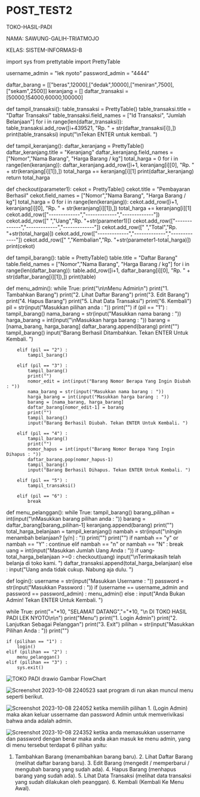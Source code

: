 # POST_TEST2
TOKO-HASIL-PADI

NAMA: SAWUNG-GALIH-TRIATMOJO

KELAS: SISTEM-INFORMASI-B









import sys
from prettytable import PrettyTable

username_admin = "lek nyoto"
password_admin = "4444"

daftar_barang = [["beras",12000],["dedak",10000],["meniran",7500],["sekam",2500]]
keranjang = []
daftar_transaksi = [50000,154000,60000,100000]

def tampil_transaksi():
    table_transaksi = PrettyTable()
    table_transaksi.title = "Daftar Transaksi"
    table_transaksi.field_names = ["Id Transaksi", "Jumlah Belanjaan"]
    for i in range(len(daftar_transaksi)):
        table_transaksi.add_row([i+439521, "Rp. " + str(daftar_transaksi[i]),])
    print(table_transaksi)
    input("\nTekan ENTER untuk kembali. ")

def tampil_keranjang():
    daftar_keranjang = PrettyTable() 
    daftar_keranjang.title = "Keranjang"
    daftar_keranjang.field_names = ["Nomor","Nama Barang", "Harga Barang / kg"]
    total_harga = 0
    for i in range(len(keranjang)):
        daftar_keranjang.add_row([i+1, keranjang[i][0], "Rp. " + str(keranjang[i][1]),])
        total_harga += keranjang[i][1]
    print(daftar_keranjang)
    return total_harga

def checkout(parameter1):
    cekot = PrettyTable()
    cekot.title = "Pembayaran Berhasil"
    cekot.field_names = ["Nomor","Nama Barang", "Harga Barang / kg"]
    total_harga = 0
    for i in range(len(keranjang)):
        cekot.add_row([i+1, keranjang[i][0], "Rp. " + str(keranjang[i][1]),])
        total_harga += keranjang[i][1]
    cekot.add_row(["-------------","-------------","-------------"])
    cekot.add_row([" ","Uang","Rp. "+str(parameter1)])
    cekot.add_row(["-------------","-------------","-------------"])
    cekot.add_row([" ","Total","Rp. "+str(total_harga)])
    cekot.add_row(["-------------","-------------","-------------"])
    cekot.add_row([" ","Kembalian","Rp. "+str(parameter1-total_harga)])
    print(cekot)

def tampil_barang():
    table = PrettyTable()
    table.title = "Daftar Barang"
    table.field_names = ["Nomor","Nama Barang", "Harga Barang / kg"]
    for i in range(len(daftar_barang)):
        table.add_row([i+1, daftar_barang[i][0], "Rp. " + str(daftar_barang[i][1]),])
    print(table)
    
def menu_admin():
    while True:
        print("\n\nMenu Admin\n")
        print("1. Tambahkan Barang")
        print("2. Lihat Daftar Barang")
        print("3. Edit Barang")
        print("4. Hapus Barang")
        print("5. Lihat Data Transaksi")
        print("6. Kembali")
        pil =  str(input("Masukkan pilihan anda : "))
        print("")
        if (pil == "1") :
            tampil_barang()
            nama_barang = str(input("Masukkan nama barang : "))
            harga_barang = int(input("\nMasukkan harga barang : "))
            barang = [nama_barang, harga_barang]
            daftar_barang.append(barang)
            print("")
            tampil_barang()
            input("Barang Berhasil Ditambahkan. Tekan ENTER Untuk Kembali. ")

        elif (pil == "2") :
            tampil_barang()

        elif (pil == "3") :
            tampil_barang()
            print("")
            nomor_edit = int(input("Barang Nomor Berapa Yang Ingin Diubah : "))
            nama_barang = str(input("Masukkan nama barang : "))
            harga_barang = int(input("Masukkan harga barang : "))
            barang = [nama_barang, harga_barang]
            daftar_barang[nomor_edit-1] = barang
            print("")
            tampil_barang()
            input("Barang Berhasil Diubah. Tekan ENTER Untuk Kembali. ")

        elif (pil == "4") :
            tampil_barang()
            print("")
            nomor_hapus = int(input("Barang Nomor Berapa Yang Ingin Dihapus : "))
            daftar_barang.pop(nomor_hapus-1)
            tampil_barang()
            input("Barang Berhasil Dihapus. Tekan ENTER Untuk Kembali. ")

        elif (pil == "5") :
            tampil_transaksi()

        elif (pil == "6") :
            break

def menu_pelanggan():
    while True:
        tampil_barang()
        barang_pilihan = int(input("\nMasukkan barang pilihan anda : "))
        barang = daftar_barang[barang_pilihan-1]
        keranjang.append(barang)
        print("")
        total_harga_belanjaan = tampil_keranjang()
        nambah = str(input("\nIngin menambah belanjaan? [y/n] : "))
        print("")
        print("")
        if nambah == "y" or nambah == "Y" :
            continue
        elif nambah == "n" or nambah == "N" :
            break
    uang = int(input("Masukkan Jumlah Uang Anda : "))
    if uang-total_harga_belanjaan >=0 :
        checkout(uang)
        input("\nTerimakasih telah belanja di toko kami. ")
        daftar_transaksi.append(total_harga_belanjaan)
    else :
        input("Uang anda tidak cukup. Nabung aja dulu. ")

def login():
    username = str(input("Masukkan Username : "))
    password = str(input("Masukkan Password : "))
    if (username == username_admin and password == password_admin) :
        menu_admin()
    else :
        input("Anda Bukan Admin! Tekan ENTER Untuk Kembali. ")
    

while True:
    print("="*10, "SELAMAT DATANG","="*10, "\n   DI TOKO HASIL PADI LEK NYOTO\n\n")
    print("Menu")
    print("1. Login Admin")
    print("2. Lanjutkan Sebagai Pelanggan")
    print("3. Exit")
    pilihan = str(input("Masukkan Pilihan Anda : "))
    print("")

    if (pilihan == "1") : 
        login()
    elif (pilihan == "2") : 
        menu_pelanggan()
    elif (pilihan == "3") : 
        sys.exit()

![TOKO PADI drawio](https://github.com/SawungGalihT/POST_TEST2/assets/144757389/959c860c-f6d3-4721-aa25-117fe1e50e25)
Gambar FlowChart

![Screenshot 2023-10-08 2240523](https://github.com/SawungGalihT/POST_TEST2/assets/144757389/70d2c2d6-68f0-49c0-b896-090f94834c86)
saat program di run akan muncul menu seperti berikut.

![Screenshot 2023-10-08 224052](https://github.com/SawungGalihT/POST_TEST2/assets/144757389/e696237d-8110-45d2-887f-96d6abbdef56)
ketika memilih pilihan 1. (Login Admin) maka akan keluar ussername dan password Admin untuk memverivikasi bahwa anda adalah admin.

![Screenshot 2023-10-08 224352](https://github.com/SawungGalihT/POST_TEST2/assets/144757389/1a6b7cfb-e12e-4ea4-a94c-e7412298d3fd)
ketika anda memasukkan ussername dan password dengan benar maka anda akan masuk ke menu admin, yang di menu tersebut terdapat 6 pilihan yaitu:
1. Tambahkan Barang (menambahkan barang baru). 2. Lihat Daftar Barang (melihat daftar barang baru). 3. Edit Barang (mengedit / memperbarui / mengubah barang yang sudah ada). 4. Hapus Barang (menhapus barang yang sudah ada). 5. Lihat Data Transaksi (melihat data transaksi yang sudah dilakukan oleh peanggan). 6. Kembali (Kembali Ke Menu Awal).

